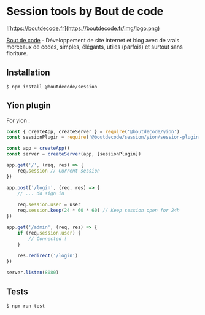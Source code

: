 # Session tools by Bout de code

![https://boutdecode.fr](https://boutdecode.fr/img/logo.png)

[Bout de code](https://boutdecode.fr) - Développement de site internet et blog avec de vrais morceaux de codes, simples, élégants, utiles (parfois) et surtout sans fioriture.

## Installation

```shell
$ npm install @boutdecode/session
```

## Yion plugin

For yion : 

```javascript
const { createApp, createServer } = require('@boutdecode/yion')
const sessionPlugin = require('@boutdecode/session/yion/session-plugin')

const app = createApp()
const server = createServer(app, [sessionPlugin])

app.get('/', (req, res) => {
    req.session // Current session
})

app.post('/login', (req, res) => {
    // ... do sign in
    
    req.session.user = user
    req.session.keep(24 * 60 * 60) // Keep session open for 24h
})

app.get('/admin', (req, res) => {
    if (req.session.user) {
        // Connected !
    }
    
    res.redirect('/login')
})

server.listen(8080)
```

## Tests

```shell
$ npm run test
```
